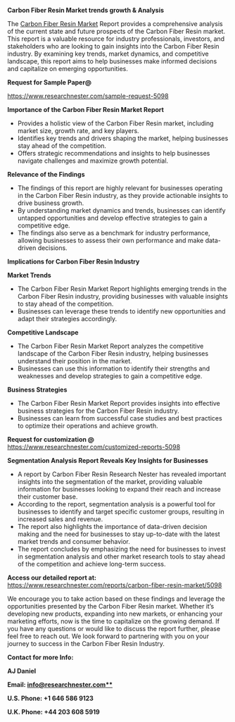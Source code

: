 ﻿<a name="_hlk169704084"></a><a name="_hlk168649135"></a><a name="_hlk167721000"></a>**Carbon Fiber Resin Market trends growth & Analysis**

The [Carbon Fiber Resin Market](https://www.researchnester.com/reports/carbon-fiber-resin-market/5098) Report provides a comprehensive analysis of the current state and future prospects of the Carbon Fiber Resin market. This report is a valuable resource for industry professionals, investors, and stakeholders who are looking to gain insights into the Carbon Fiber Resin industry. By examining key trends, market dynamics, and competitive landscape, this report aims to help businesses make informed decisions and capitalize on emerging opportunities.

**Request for Sample Paper@**

<https://www.researchnester.com/sample-request-5098>



**Importance of the Carbon Fiber Resin Market Report**

- Provides a holistic view of the Carbon Fiber Resin market, including market size, growth rate, and key players.
- Identifies key trends and drivers shaping the market, helping businesses stay ahead of the competition.
- Offers strategic recommendations and insights to help businesses navigate challenges and maximize growth potential.

**Relevance of the Findings**	

- The findings of this report are highly relevant for businesses operating in the Carbon Fiber Resin industry, as they provide actionable insights to drive business growth.
- By understanding market dynamics and trends, businesses can identify untapped opportunities and develop effective strategies to gain a competitive edge.
- The findings also serve as a benchmark for industry performance, allowing businesses to assess their own performance and make data-driven decisions.

**Implications for Carbon Fiber Resin  Industry**

**Market Trends**

- The Carbon Fiber Resin Market Report highlights emerging trends in the Carbon Fiber Resin industry, providing businesses with valuable insights to stay ahead of the competition.
- Businesses can leverage these trends to identify new opportunities and adapt their strategies accordingly.

**Competitive Landscape**

- The Carbon Fiber Resin Market Report analyzes the competitive landscape of the Carbon Fiber Resin industry, helping businesses understand their position in the market.
- Businesses can use this information to identify their strengths and weaknesses and develop strategies to gain a competitive edge.

**Business Strategies**

- The Carbon Fiber Resin Market Report provides insights into effective business strategies for the Carbon Fiber Resin industry.
- Businesses can learn from successful case studies and best practices to optimize their operations and achieve growth.

**Request for customization @** <https://www.researchnester.com/customized-reports-5098>

**Segmentation Analysis Report Reveals Key Insights for Businesses**

- A report by Carbon Fiber Resin Research Nester has revealed important insights into the segmentation of the market, providing valuable information for businesses looking to expand their reach and increase their customer base.
- According to the report, segmentation analysis is a powerful tool for businesses to identify and target specific customer groups, resulting in increased sales and revenue.
- The report also highlights the importance of data-driven decision making and the need for businesses to stay up-to-date with the latest market trends and consumer behavior.
- The report concludes by emphasizing the need for businesses to invest in segmentation analysis and other market research tools to stay ahead of the competition and achieve long-term success.

**Access our detailed report at:** <https://www.researchnester.com/reports/carbon-fiber-resin-market/5098>

We encourage you to take action based on these findings and leverage the opportunities presented by the Carbon Fiber Resin market. Whether it’s developing new products, expanding into new markets, or enhancing your marketing efforts, now is the time to capitalize on the growing demand. If you have any questions or would like to discuss the report further, please feel free to reach out. We look forward to partnering with you on your journey to success in the Carbon Fiber Resin Industry.

**Contact for more Info:**

**AJ Daniel**

**Email: [info@researchnester.com**](mailto:info@researchnester.com)**

**U.S. Phone: +1 646 586 9123**

**U.K. Phone: +44 203 608 5919**



